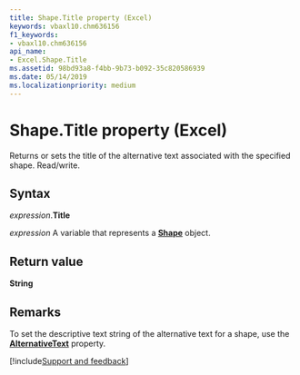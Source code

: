```yaml
---
title: Shape.Title property (Excel)
keywords: vbaxl10.chm636156
f1_keywords:
- vbaxl10.chm636156
api_name:
- Excel.Shape.Title
ms.assetid: 98bd93a8-f4bb-9b73-b092-35c820586939
ms.date: 05/14/2019
ms.localizationpriority: medium
---
```



# Shape.Title property (Excel)

Returns or sets the title of the alternative text associated with the specified shape. Read/write.


## Syntax

_expression_.**Title**

_expression_ A variable that represents a **[Shape](Excel.Shape.md)** object.


## Return value

**String**


## Remarks

To set the descriptive text string of the alternative text for a shape, use the **[AlternativeText](Excel.Shape.AlternativeText.md)** property.




[!include[Support and feedback](~/includes/feedback-boilerplate.md)]